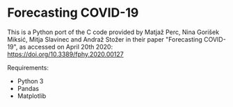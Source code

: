 # Forecasting COVID-19

This is a Python port of the C code provided by Matjaž Perc, Nina Gorišek Miksić, Mitja Slavinec and Andraž Stožer in their paper "Forecasting COVID-19", as accessed on April 20th 2020: https://doi.org/10.3389/fphy.2020.00127

Requirements: 
- Python 3
- Pandas
- Matplotlib
